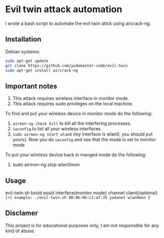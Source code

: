 # Evil twin attack automation

I wrote a bash script to automate the evil twin attck
using aircrack-ng.

## Installation

Debian systems:
```bash
sudo apt-get update
git clone https://github.com/yodamaster-code/evil-twin
sudo apt-get install aircrack-ng
```

## Important notes

1. This attack requires wireless interface in monitor mode.
2. This attack requires sudo privileges on the local machine.

To find and put your wireless device in monitor mode do the following:
1. ```airmon-ng check kill``` to kill all the interfering processes.
2. ```iwconfig``` to list all your wireless interfaces.
3. ```sudo airmon-ng start wlan0``` (my interface is wlan0, you should put yours).
Now you do ```iwconfig``` and see that the mode is set to monitor mode

To put your wireless device back in manged mode do the following:
1. sudo airmon-ng stop wlan0mon

## Usage

evil-twin.sh bssid essid interface{monitor mode} channel client{optional}
```[+] example: ./evil-twin.sh 00:0b:86:c1:af:35 yodanet wlan0mon 2```

## Disclamer

This project is for educational purposes only, I am not responsible for any kind of abuse.
